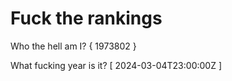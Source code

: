 # Fuck the rankings

Who the hell am I?
{ 1973802 }

What fucking year is it?
[ 2024-03-04T23:00:00Z ]
